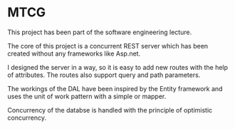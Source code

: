 # MTCG

This project has been part of the software engineering lecture.

The core of this project is a concurrent REST server which has been created without any frameworks like Asp.net.

I designed the server in a way, so it is easy to add new routes with the help of attributes. The routes also support query and path parameters.

The workings of the DAL have been inspired by the Entity framework and uses the unit of work pattern with a simple or mapper.

Concurrency of the databse is handled with the principle of optimistic concurrency.
